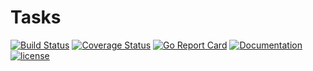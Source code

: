# Tasks

[![Build Status](https://travis-ci.org/madflojo/tasks.svg?branch=master)](https://travis-ci.org/madflojo/tasks) [![Coverage Status](https://coveralls.io/repos/github/madflojo/tasks/badge.svg?branch=master)](https://coveralls.io/github/madflojo/tasks?branch=master) [![Go Report Card](https://goreportcard.com/badge/github.com/madflojo/tasks)](https://goreportcard.com/report/github.com/madflojo/tasks) [![Documentation](https://godoc.org/github.com/madflojo/tasks?status.svg)](http://godoc.org/github.com/madflojo/tasks)
[![license](https://img.shields.io/github/license/madflojo/tasks.svg?maxAge=2592000)](https://github.com/madflojo/tasks/LICENSE)
